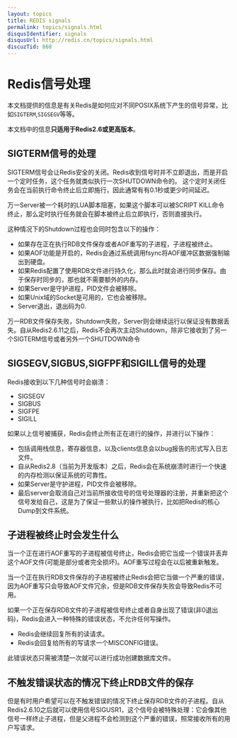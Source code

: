 ```yaml
---
layout: topics
title: REDIS signals
permalink: topics/signals.html
disqusIdentifier: signals
disqusUrl: http://redis.cn/topics/signals.html
discuzTid: 868
---
```


Redis信号处理
===

本文档提供的信息是有关Redis是如何应对不同POSIX系统下产生的信号异常，比如`SIGTERM`,`SIGSEGV`等等。

本文档中的信息**只适用于Redis2.6或更高版本**。

## SIGTERM信号的处理 ##

SIGTERM信号会让Redis安全的关闭。Redis收到信号时并不立即退出，而是开启一个定时任务，这个任务就类似执行一次SHUTDOWN命令的。 这个定时关闭任务会在当前执行命令终止后立即施行，因此通常有有0.1秒或更少时间延迟。

万一Server被一个耗时的LUA脚本阻塞，如果这个脚本可以被SCRIPT KILL命令终止，那么定时执行任务就会在脚本被终止后立即执行，否则直接执行。

这种情况下的Shutdown过程也会同时包含以下的操作：

* 如果存在正在执行RDB文件保存或者AOF重写的子进程，子进程被终止。
* 如果AOF功能是开启的，Redis会通过系统调用fsync将AOF缓冲区数据强制输出到硬盘。
* 如果Redis配置了使用RDB文件进行持久化，那么此时就会进行同步保存。由于保存时同步的，那也就不需要额外的内存。
* 如果Server是守护进程，PID文件会被移除。
* 如果Unix域的Socket是可用的，它也会被移除。
* Server退出，退出码为0.

万一RDB文件保存失败，Shutdown失败，Server则会继续运行以保证没有数据丢失。自从Redis2.6.11之后，Redis不会再次主动Shutdown，除非它接收到了另一个SIGTERM信号或者另外一个SHUTDOWN命令

## SIGSEGV,SIGBUS,SIGFPF和SIGILL信号的处理 ##

Redis接收到以下几种信号时会崩溃：

- SIGSEGV
- SIGBUS
- SIGFPE
- SIGILL

如果以上信号被捕获，Redis会终止所有正在进行的操作，并进行以下操作：

- 包括调用栈信息，寄存器信息，以及clients信息会以bug报告的形式写入日志文件。
- 自从Redis2.8（当前为开发版本）之后，Redis会在系统崩溃时进行一个快速的内存检测以保证系统的可靠性。
- 如果Server是守护进程，PID文件会被移除。
- 最后server会取消自己对当前所接收信号的信号处理器的注册，并重新把这个信号发给自己，这是为了保证一些默认的操作被执行，比如把Redis的核心Dump到文件系统。

## 子进程被终止时会发生什么 ##

当一个正在进行AOF重写的子进程被信号终止，Redis会把它当成一个错误并丢弃这个AOF文件(可能是部分或者完全损坏)。AOF重写过程会在以后被重新触发。

当一个正在执行RDB文件保存的子进程被终止Redis会把它当做一个严重的错误，因为AOF重写只会导致AOF文件冗余，但是RDB文件保存失败会导致Redis不可用。

如果一个正在保存RDB文件的子进程被信号终止或者自身出现了错误(非0退出码)，Redis会进入一种特殊的错误状态，不允许任何写操作。

- Redis会继续回复所有的读请求。
- Redis会回复给所有的写请求一个MISCONFIG错误。

此错误状态只需被清楚一次就可以进行成功创建数据库文件。

## 不触发错误状态的情况下终止RDB文件的保存 ##

但是有时用户希望可以在不触发错误的情况下终止保存RDB文件的子进程。自从Redis2.6.10之后就可以使用信号SIGUSR1，这个信号会被特殊处理：它会像其他信号一样终止子进程，但是父进程不会检测到这个严重的错误，照常接收所有的用户写请求。
